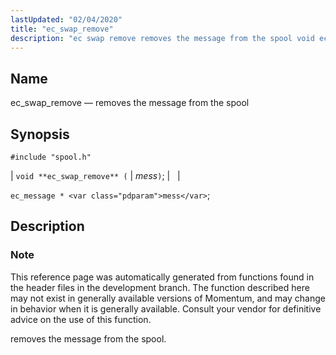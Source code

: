 ```yaml
---
lastUpdated: "02/04/2020"
title: "ec_swap_remove"
description: "ec swap remove removes the message from the spool void ec swap remove mess ec message mess This reference page was automatically generated from functions found in the header files in the development branch The function described here may not exist in generally available versions of Momentum and may change..."
---
```


<a name="apis.ec_swap_remove"></a> 
## Name

ec_swap_remove — removes the message from the spool

## Synopsis

`#include "spool.h"`

| `void **ec_swap_remove** (` | <var class="pdparam">mess</var>`)`; |   |

`ec_message * <var class="pdparam">mess</var>`;<a name="idp62559200"></a> 
## Description

### Note

This reference page was automatically generated from functions found in the header files in the development branch. The function described here may not exist in generally available versions of Momentum, and may change in behavior when it is generally available. Consult your vendor for definitive advice on the use of this function.

removes the message from the spool.